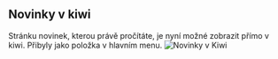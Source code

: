 ﻿---
categories: [kiwi]
layout: kiwi
---
## Novinky v kiwi
Stránku novinek, kterou právě pročítáte, je nyní možné zobrazit přímo v kiwi. Přibyly jako položka v hlavním menu.
![Novinky v Kiwi]({{site.url}}/data/novinkaonovinkach.PNG "Novinky v Kiwi")